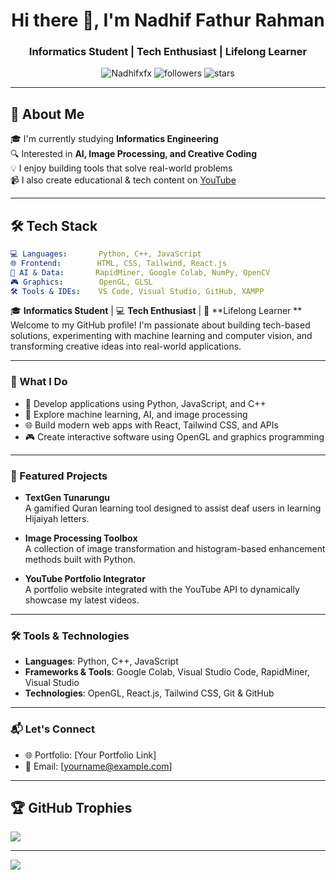 <h1 align="center">Hi there 👋, I'm Nadhif Fathur Rahman</h1>
<h3 align="center">Informatics Student | Tech Enthusiast | Lifelong Learner</h3>

<p align="center">
  <img src="https://komarev.com/ghpvc/?username=Nadhifxfx&label=Profile%20views&color=0e75b6&style=flat" alt="Nadhifxfx" />
  <img src="https://img.shields.io/github/followers/Nadhifxfx?label=Followers&style=social" alt="followers" />
  <img src="https://img.shields.io/github/stars/Nadhifxfx?affiliations=OWNER%2CCOLLABORATOR&style=social" alt="stars" />
</p>

---

## 🚀 About Me

🎓 I'm currently studying **Informatics Engineering**  
🔍 Interested in **AI, Image Processing, and Creative Coding**  
💡 I enjoy building tools that solve real-world problems  
📹 I also create educational & tech content on [YouTube](https://www.youtube.com/@NDcomps10)

---

## 🛠️ Tech Stack

```yaml
💻 Languages:       Python, C++, JavaScript  
🌐 Frontend:        HTML, CSS, Tailwind, React.js  
🧠 AI & Data:       RapidMiner, Google Colab, NumPy, OpenCV  
🎮 Graphics:        OpenGL, GLSL  
🛠️ Tools & IDEs:    VS Code, Visual Studio, GitHub, XAMPP  
```

🎓 **Informatics Student** | 💻 **Tech Enthusiast** | 🌱 **Lifelong Learner ** 
Welcome to my GitHub profile! I'm passionate about building tech-based solutions, experimenting with machine learning and computer vision, and transforming creative ideas into real-world applications.

---

### 🚀 What I Do

- 🔧 Develop applications using Python, JavaScript, and C++
- 🧠 Explore machine learning, AI, and image processing
- 🌐 Build modern web apps with React, Tailwind CSS, and APIs
- 🎮 Create interactive software using OpenGL and graphics programming

---

### 📂 Featured Projects

- **TextGen Tunarungu**  
  A gamified Quran learning tool designed to assist deaf users in learning Hijaiyah letters.

- **Image Processing Toolbox**  
  A collection of image transformation and histogram-based enhancement methods built with Python.

- **YouTube Portfolio Integrator**  
  A portfolio website integrated with the YouTube API to dynamically showcase my latest videos.

---

### 🛠️ Tools & Technologies

- **Languages**: Python, C++, JavaScript  
- **Frameworks & Tools**: Google Colab, Visual Studio Code, RapidMiner, Visual Studio  
- **Technologies**: OpenGL, React.js, Tailwind CSS, Git & GitHub

---

### 📬 Let's Connect

- 🌐 Portfolio: [Your Portfolio Link]  
- 📧 Email: [yourname@example.com]  

---

## 🏆 GitHub Trophies
![](https://github-profile-trophy.vercel.app/?username=Nadhifxfx&theme=tokyonight&no-frame=true&no-bg=false&margin-w=4)

---
[![](https://visitcount.itsvg.in/api?id=Nadhifxfx&icon=2&color=0)](https://visitcount.itsvg.in)
